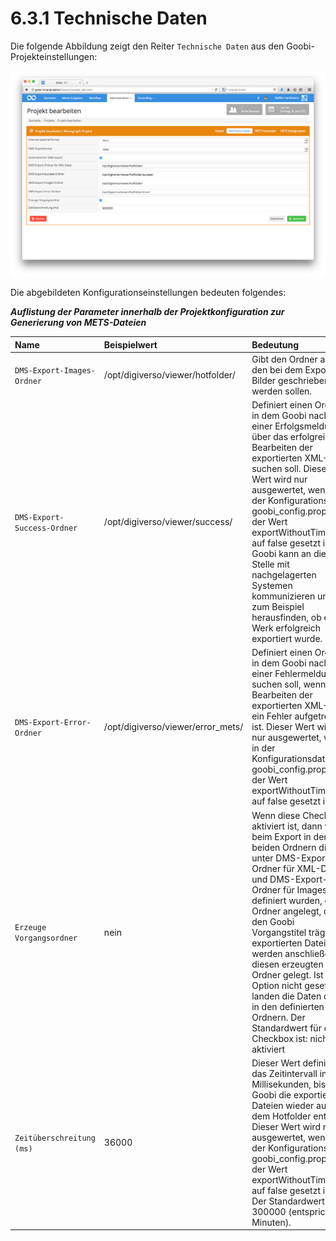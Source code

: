 # 6.3.1 Technische Daten

Die folgende Abbildung zeigt den Reiter `Technische Daten` aus den Goobi- Projekteinstellungen:

![Technische Daten der Projektkonfiguration](../../.gitbook/assets/82d.png)

Die abgebildeten Konfigurationseinstellungen bedeuten folgendes:

_**Auflistung der Parameter innerhalb der Projektkonfiguration zur Generierung von METS-Dateien**_

| **Name**   |  **Beispielwert**   |  **Bedeutung**  |
| :--- | :--- | :--- |
| `DMS-Export-Images-Ordner`   | /opt/digiverso/viewer/hotfolder/  | Gibt den Ordner an, in den bei dem Export die Bilder geschrieben werden sollen.  |
| `DMS-Export-Success-Ordner`   | /opt/digiverso/viewer/success/   | Definiert einen Ordner, in dem Goobi nach einer Erfolgsmeldung über das erfolgreiche Bearbeiten der exportierten XML-Datei suchen soll. Dieser Wert wird nur ausgewertet, wenn in der Konfigurationsdatei goobi\_config.properties der Wert exportWithoutTimeLimit auf false gesetzt ist. Goobi kann an dieser Stelle mit nachgelagerten Systemen kommunizieren und so zum Beispiel herausfinden, ob ein Werk erfolgreich exportiert wurde. |
| `DMS-Export-Error-Ordner`  | /opt/digiverso/viewer/error\_mets/  | Definiert einen Ordner, in dem Goobi nach einer Fehlermeldung suchen soll, wenn beim Bearbeiten der exportierten XML-Datei ein Fehler aufgetreten ist. Dieser Wert wird nur ausgewertet, wenn in der Konfigurationsdatei goobi\_config.properties der Wert exportWithoutTimeLimit auf false gesetzt ist. |
| `Erzeuge Vorgangsordner`  | nein  | Wenn diese Checkbox aktiviert ist, dann wird beim Export in den beiden Ordnern die unter DMS-Export-Ordner für XML-Datei und DMS-Export-Ordner für Images definiert wurden, ein Ordner angelegt, der den Goobi Vorgangstitel trägt. Die exportierten Dateien werden anschließend in diesen erzeugten Ordner gelegt. Ist diese Option nicht gesetzt, landen die Daten direkt in den definierten Ordnern. Der Standardwert für diese Checkbox ist: nicht aktiviert |
| `Zeitüberschreitung (ms)`  | 36000 | Dieser Wert definiert das Zeitintervall in Millisekunden, bis Goobi die exportierten Dateien wieder aus dem Hotfolder entfernt. Dieser Wert wird nur ausgewertet, wenn in der Konfigurationsdatei goobi\_config.properties der Wert exportWithoutTimeLimit auf false gesetzt ist. Der Standardwert ist 300000 \(entspricht 5 Minuten\).   |

